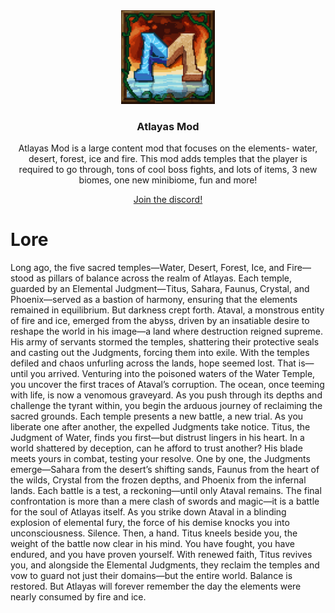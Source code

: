<div align="center">
  <a href="https://steamcommunity.com/sharedfiles/filedetails/?id=3408391079">
    <img src="icon_workshop.png" alt="Logo" width="150">
  </a>

  <h3 align="center">Atlayas Mod</h3>

Atlayas Mod is a large content mod that focuses on the elements- water, desert, forest, ice and fire. This mod adds temples that the player is required to go through, tons of cool boss fights, and lots of items, 3 new biomes, one new minibiome, fun and more!

  <p align="center">
    <a href="https://github.com/emyhrberg/ModHelper/issues?q=sort%3Aupdated-desc+is%3Aissue+is%3Aopen">Join the discord!</a>
  </p>
</div>

# Lore
Long ago, the five sacred temples—Water, Desert, Forest, Ice, and Fire—stood as pillars of balance across the realm of Atlayas. Each temple, guarded by an Elemental Judgment—Titus, Sahara, Faunus, Crystal, and Phoenix—served as a bastion of harmony, ensuring that the elements remained in equilibrium.
But darkness crept forth. Ataval, a monstrous entity of fire and ice, emerged from the abyss, driven by an insatiable desire to reshape the world in his image—a land where destruction reigned supreme. His army of servants stormed the temples, shattering their protective seals and casting out the Judgments, forcing them into exile.
With the temples defiled and chaos unfurling across the lands, hope seemed lost. That is—until you arrived.
Venturing into the poisoned waters of the Water Temple, you uncover the first traces of Ataval’s corruption. The ocean, once teeming with life, is now a venomous graveyard. As you push through its depths and challenge the tyrant within, you begin the arduous journey of reclaiming the sacred grounds.
Each temple presents a new battle, a new trial. As you liberate one after another, the expelled Judgments take notice. Titus, the Judgment of Water, finds you first—but distrust lingers in his heart. In a world shattered by deception, can he afford to trust another? His blade meets yours in combat, testing your resolve.
One by one, the Judgments emerge—Sahara from the desert’s shifting sands, Faunus from the heart of the wilds, Crystal from the frozen depths, and Phoenix from the infernal lands. Each battle is a test, a reckoning—until only Ataval remains. 
The final confrontation is more than a mere clash of swords and magic—it is a battle for the soul of Atlayas itself. As you strike down Ataval in a blinding explosion of elemental fury, the force of his demise knocks you into unconsciousness.
Silence. Then, a hand. Titus kneels beside you, the weight of the battle now clear in his mind. You have fought, you have endured, and you have proven yourself. With renewed faith, Titus revives you, and alongside the Elemental Judgments, they reclaim the temples and vow to guard not just their domains—but the entire world.
Balance is restored. But Atlayas will forever remember the day the elements were nearly consumed by fire and ice. 
